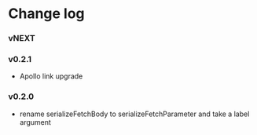 # Change log

### vNEXT

### v0.2.1
- Apollo link upgrade

### v0.2.0
- rename serializeFetchBody to serializeFetchParameter and take a label argument

